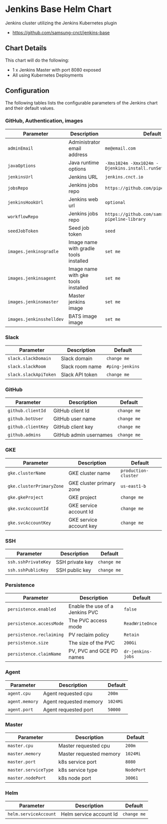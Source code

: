 # Jenkins Base Helm Chart

Jenkins cluster utilizing the Jenkins Kubernetes plugin

* https://github.com/samsung-cnct/jenkins-base

## Chart Details
This chart will do the following:

* 1 x Jenkins Master with port 8080 exposed
* All using Kubernetes Deployments

## Configuration

The following tables lists the configurable parameters of the Jenkins chart and their default values.

### GitHub, Authentication, images
| Parameter | Description | Default |
| --- | --- | --- |
| `adminEmail` | Administrator email address | `me@email.com` |
| `javaOptions` | Java runtime options | `-Xms1024m -Xmx1024m -Djenkins.install.runSetupWizard=false` |
| `jenkinsUrl` | Jenkins URL | `jenkins.cnct.io` |
| `jobsRepo` | Jenkins jobs repo | `https://github.com/pipeline-jobs` |
| `jenkinsHookUrl` | Jenkins web url | `optional` |
| `workflowRepo` | Jenkins jobs repo | `https://github.com/samsung-cnct/cnct-pipeline-library` |
| `seedJobToken` | Seed job token | `seed` |
| `images.jenkinsgradle` | Image name with gradle tools installed | `set me` |
| `images.jenkinsagent` | Image name with gke tools installed | `set me` |
| `images.jenkinsmaster` | Master jenkins image | `set me` |
| `images.jenkinsshelldev` | BATS image image | `set me` |


### Slack
| Parameter | Description | Default |
| --- | --- | --- |
| `slack.slackDomain` | Slack domain | `change me` |
| `slack.slackRoom` | Slack room name | `#ping-jenkins` |
| `slack.slackApiToken` | Slack API token | `change me` |

### GitHub
| Parameter | Description | Default |
| --- | --- | --- |
| `github.clientId` | GitHub client Id | `change me` |
| `github.botUser` | GitHub user name | `change me` |
| `github.clientKey` | GitHub client key | `change me` |
| `github.admins` | GitHub admin usernames | `change me` |

### GKE
| Parameter | Description | Default |
| --- | --- | --- |
| `gke.clusterName` | GKE cluster name | `production-cluster` |
| `gke.clusterPrimaryZone` | GKE cluster primary zone | `us-east1-b` |
| `gke.gkeProject` | GKE project | `change me` |
| `gke.svcAccountId` | GKE service account Id | `change me` |
| `gke.svcAccountKey` | GKE service account key | `change me` |

### SSH
| Parameter | Description | Default |
| --- | --- | --- |
| `ssh.sshPrivateKey` | SSH private key | `change me` |
| `ssh.sshPublicKey` | SSH public key | `change me` |

### Persistence
| Parameter | Description | Default |
| --- | --- | --- |
| `persistence.enabled` | Enable the use of a Jenkins PVC | `false` |
| `persistence.accessMode` | The PVC access mode | `ReadWriteOnce` |
| `persistence.reclaiming` | PV reclaim policy | `Retain` |
| `persistence.size` | The size of the PVC | `200Gi` |
| `persistence.claimName` | PV, PVC and GCE PD names | `dr-jenkins-jobs` |


### Agent
| Parameter | Description | Default |
| --- | --- | --- |
| `agent.cpu` | Agent requested cpu | `200m` |
| `agent.memory` | Agent requested memory | `1024Mi` |
| `agent.port` | Agent requested port | `50000` |

### Master
| Parameter | Description | Default |
| --- | --- | --- |
| `master.cpu` | Master requested cpu | `200m` |
| `master.memory` | Master requested memory | `1024Mi` |
| `master.port` | k8s service port | `8080` |
| `master.serviceType` | k8s service type | `NodePort` |
| `master.nodePort` | k8s node port | `30061` |

### Helm
| Parameter | Description | Default |
| --- | --- | --- |
| `helm.serviceAccount` | Helm service account Id | `change me` |
